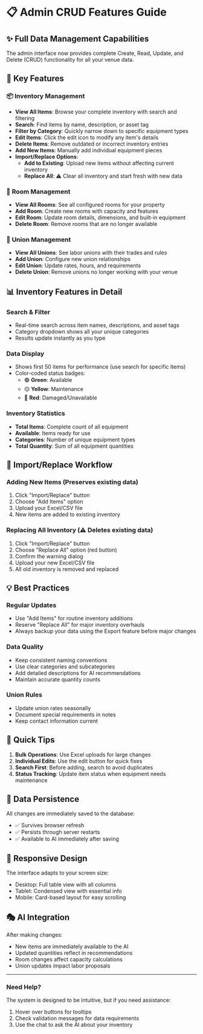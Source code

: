 # 📋 Admin CRUD Features Guide

## ✨ **Full Data Management Capabilities**

The admin interface now provides complete Create, Read, Update, and Delete (CRUD) functionality for all your venue data.

## 🎯 **Key Features**

### 📦 **Inventory Management**
- **View All Items**: Browse your complete inventory with search and filtering
- **Search**: Find items by name, description, or asset tag
- **Filter by Category**: Quickly narrow down to specific equipment types
- **Edit Items**: Click the edit icon to modify any item's details
- **Delete Items**: Remove outdated or incorrect inventory entries
- **Add New Items**: Manually add individual equipment pieces
- **Import/Replace Options**:
  - **Add to Existing**: Upload new items without affecting current inventory
  - **Replace All**: ⚠️ Clear all inventory and start fresh with new data

### 🏢 **Room Management**
- **View All Rooms**: See all configured rooms for your property
- **Add Room**: Create new rooms with capacity and features
- **Edit Room**: Update room details, dimensions, and built-in equipment
- **Delete Room**: Remove rooms that are no longer available

### 👷 **Union Management**
- **View All Unions**: See labor unions with their trades and rules
- **Add Union**: Configure new union relationships
- **Edit Union**: Update rates, hours, and requirements
- **Delete Union**: Remove unions no longer working with your venue

## 📊 **Inventory Features in Detail**

### **Search & Filter**
- Real-time search across item names, descriptions, and asset tags
- Category dropdown shows all your unique categories
- Results update instantly as you type

### **Data Display**
- Shows first 50 items for performance (use search for specific items)
- Color-coded status badges:
  - 🟢 **Green**: Available
  - 🟡 **Yellow**: Maintenance
  - 🔴 **Red**: Damaged/Unavailable

### **Inventory Statistics**
- **Total Items**: Complete count of all equipment
- **Available**: Items ready for use
- **Categories**: Number of unique equipment types
- **Total Quantity**: Sum of all equipment quantities

## 🔄 **Import/Replace Workflow**

### **Adding New Items** (Preserves existing data)
1. Click "Import/Replace" button
2. Choose "Add Items" option
3. Upload your Excel/CSV file
4. New items are added to existing inventory

### **Replacing All Inventory** (⚠️ Deletes existing data)
1. Click "Import/Replace" button
2. Choose "Replace All" option (red button)
3. Confirm the warning dialog
4. Upload your new Excel/CSV file
5. All old inventory is removed and replaced

## 💡 **Best Practices**

### **Regular Updates**
- Use "Add Items" for routine inventory additions
- Reserve "Replace All" for major inventory overhauls
- Always backup your data using the Export feature before major changes

### **Data Quality**
- Keep consistent naming conventions
- Use clear categories and subcategories
- Add detailed descriptions for AI recommendations
- Maintain accurate quantity counts

### **Union Rules**
- Update union rates seasonally
- Document special requirements in notes
- Keep contact information current

## 🚀 **Quick Tips**

1. **Bulk Operations**: Use Excel uploads for large changes
2. **Individual Edits**: Use the edit button for quick fixes
3. **Search First**: Before adding, search to avoid duplicates
4. **Status Tracking**: Update item status when equipment needs maintenance

## 🔐 **Data Persistence**

All changes are immediately saved to the database:
- ✅ Survives browser refresh
- ✅ Persists through server restarts
- ✅ Available to AI immediately after saving

## 📱 **Responsive Design**

The interface adapts to your screen size:
- Desktop: Full table view with all columns
- Tablet: Condensed view with essential info
- Mobile: Card-based layout for easy scrolling

## 🎭 **AI Integration**

After making changes:
- New items are immediately available to the AI
- Updated quantities reflect in recommendations
- Room changes affect capacity calculations
- Union updates impact labor proposals

---

### **Need Help?**

The system is designed to be intuitive, but if you need assistance:
1. Hover over buttons for tooltips
2. Check validation messages for data requirements
3. Use the chat to ask the AI about your inventory 